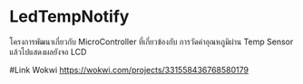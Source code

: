 # LedTempNotify
โครงการพัฒนาเกี่ยวกับ MicroController ที่เกี่ยวข้องกับ การวัดค่าอุณหภูมิผ่าน Temp Sensor แล้วไปแสดงผลยังจอ LCD 

#Link Wokwi
https://wokwi.com/projects/331558436768580179
